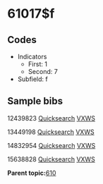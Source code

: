 # 61017$f

## Codes

-   Indicators
    -   First: 1
    -   Second: 7
-   Subfield: f

## Sample bibs

12439823 [Quicksearch](https://search.library.yale.edu/catalog/12439823) [VXWS](http://prodorbis.library.yale.edu:7014/vxws/GetHoldingsService?bibId=12439823)

13449198 [Quicksearch](https://search.library.yale.edu/catalog/13449198) [VXWS](http://prodorbis.library.yale.edu:7014/vxws/GetHoldingsService?bibId=13449198)

14832954 [Quicksearch](https://search.library.yale.edu/catalog/14832954) [VXWS](http://prodorbis.library.yale.edu:7014/vxws/GetHoldingsService?bibId=14832954)

15638828 [Quicksearch](https://search.library.yale.edu/catalog/15638828) [VXWS](http://prodorbis.library.yale.edu:7014/vxws/GetHoldingsService?bibId=15638828)

**Parent topic:**[610](../../tags/610/610.md)

